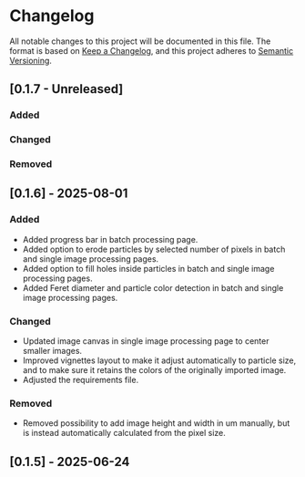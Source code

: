 # Changelog

All notable changes to this project will be documented in this file. The format is based on [Keep a Changelog](https://keepachangelog.com/en/1.1.0/), and this project adheres to [Semantic Versioning](https://semver.org/spec/v2.0.0.html).

## [0.1.7 - Unreleased]

### Added

### Changed

### Removed

## [0.1.6] - 2025-08-01

### Added
* Added progress bar in batch processing page.
* Added option to erode particles by selected number of pixels in batch and single image processing pages.
* Added option to fill holes inside particles in batch and single image processing pages.
* Added Feret diameter and particle color detection in batch and single image processing pages.

### Changed
* Updated image canvas in single image processing page to center smaller images.
* Improved vignettes layout to make it adjust automatically to particle size, and to make sure it retains the colors of the originally imported image.
* Adjusted the requirements file.

### Removed
* Removed possibility to add image height and width in um manually, but is instead automatically calculated from the pixel size.

## [0.1.5] - 2025-06-24
